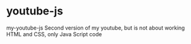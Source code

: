 # youtube-js
my-youtube-js
Second version of my youtube, but is not about working HTML and CSS, only Java Script code


